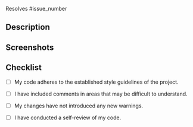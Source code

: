 Resolves #issue_number

## Description

<!-- Write a brief description of the changes made in the PR. Explain the problem being addressed, or any relevant
information. -->

## Screenshots

<!-- Add screenshots to preview the changes  -->

## Checklist 

<!-- [x] - To mark checked, put 'x' in place of ' '(space)  -->
<!-- [ ] - Keep unchecked using ' '(space)  -->

- [ ] My code adheres to the established style guidelines of the project.
- [ ] I have included comments in areas that may be difficult to understand.
- [ ] My changes have not introduced any new warnings.
- [ ] I have conducted a self-review of my code.

